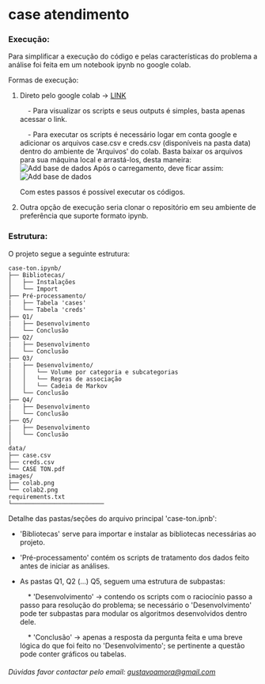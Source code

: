 # case atendimento

### Execução:
Para simplificar a execução do código e pelas características do problema a análise foi feita em um notebook ipynb no google colab.

Formas de execução:

1) Direto pelo google colab -> [LINK](https://colab.research.google.com/github/gustavoamora/case-ton/blob/main/case_ton.ipynb)
   
   &nbsp;&nbsp;&nbsp;&nbsp;- Para visualizar os scripts e seus outputs é simples, basta apenas acessar o link.
   
   &nbsp;&nbsp;&nbsp;&nbsp;- Para executar os scripts é necessário logar em conta google e adicionar os arquivos case.csv e creds.csv (disponíveis na pasta data) dentro do ambiente de 'Arquivos' do colab. Basta baixar os                               arquivos para sua máquina          local e arrastá-los, desta maneira:
   ![Add base de dados](https://github.com/gustavoamora/case-ton/blob/main/images/colab.png)
   Após o carregamento, deve ficar assim:
   ![Add base de dados](https://github.com/gustavoamora/case-ton/blob/main/images/colab2.png)

   Com estes passos é possível executar os códigos.
   
3) Outra opção de execução seria clonar o repositório em seu ambiente de preferência que suporte formato ipynb.

### Estrutura:
O projeto segue a seguinte estrutura:

```
case-ton.ipynb/
├── Bibliotecas/
│   ├── Instalações 
│   └── Import
├── Pré-processamento/
|   ├── Tabela 'cases'
│   └── Tabela 'creds'   
├── Q1/
|   ├── Desenvolvimento
│   └── Conclusão
├── Q2/
|   ├── Desenvolvimento
│   └── Conclusão
├── Q3/
|   ├── Desenvolvimento/
│   │   └── Volume por categoria e subcategorias
│   │   └── Regras de associação
│   │   └── Cadeia de Markov
│   └── Conclusão
├── Q4/
|   ├── Desenvolvimento
│   └── Conclusão
├── Q5/
|   ├── Desenvolvimento
│   └── Conclusão
│
data/
├── case.csv
├── creds.csv
└── CASE TON.pdf
images/
├── colab.png
└── colab2.png
requirements.txt
└──────────────────────────

```
Detalhe das pastas/seções do arquivo principal 'case-ton.ipnb':
- 'Bibliotecas' serve para importar e instalar as bibliotecas necessárias ao projeto.
- 'Pré-processamento' contém os scripts de tratamento dos dados feito antes de iniciar as análises.
- As pastas Q1, Q2 (...) Q5, seguem uma estrutura de subpastas:
  
  &nbsp;&nbsp;&nbsp;&nbsp;* 'Desenvolvimento' -> contendo os scripts com o raciocínio passo a passo para resolução do problema; se necessário o 'Desenvolvimento' pode ter subpastas para modular os algoritmos desenvolvidos dentro dele.
  
  &nbsp;&nbsp;&nbsp;&nbsp;* 'Conclusão' -> apenas a resposta da pergunta feita e uma breve lógica do que foi feito no 'Desenvolvimento'; se pertinente a questão pode conter gráficos ou tabelas.

###### Dúvidas favor contactar pelo email: gustavoamora@gmail.com


